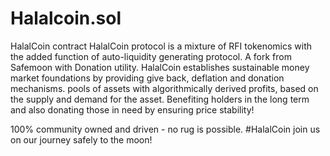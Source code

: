 # Halalcoin.sol
HalalCoin contract
HalalCoin protocol is a mixture of RFI tokenomics with the added function of auto-liquidity generating protocol. A fork from Safemoon with Donation utility.
HalalCoin establishes sustainable money market foundations by providing give back, deflation and donation mechanisms. pools of assets with algorithmically derived profits, based on the supply and demand for the asset. Benefiting holders in the long term and also donating those in need by ensuring price stability!

100% community owned and driven - no rug is possible. 
#HalalCoin join us on our journey safely to the moon!
